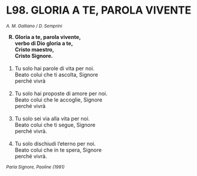# L98. GLORIA A TE, PAROLA VIVENTE

<sub><i>A. M. Galliano / D. Semprini</i></sub>
<ol>
	<b><li type="A" value="18">Gloria a te, parola vivente,<br>
		verbo di Dio gloria a te,<br>
		Cristo maestro,<br>
		Cristo Signore.</li></b><br>
	<li value="1">Tu solo hai parole di vita per noi.<br>
		Beato colui che ti ascolta, Signore<br>
		perché vivrà</li><br>
	<li>Tu solo hai proposte di amore per noi.<br>
		Beato colui che le accoglie, Signore<br>
		perché vivrà</li><br>
	<li>Tu solo sei via alla vita per noi.<br>
		Beato colui che ti segue, Signore<br>
		perché vivrà.</li><br>
	<li>Tu solo dischiudi l’eterno per noi.<br>
		Beato colui che in te spera, Signore<br>
		perché vivrà.</li>
</ol>
<sub><i>Parla Signore, Paoline (1991)</i></sub>
